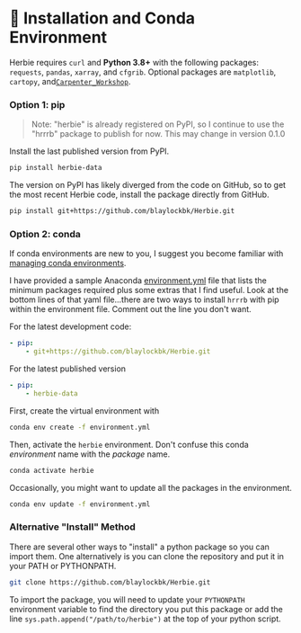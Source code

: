 # 🐍 Installation and Conda Environment

Herbie requires `curl` and **Python 3.8+** with the following packages: `requests`, `pandas`, `xarray`, and `cfgrib`. Optional packages are `matplotlib`, `cartopy`, and[`Carpenter_Workshop`](https://github.com/blaylockbk/Carpenter_Workshop).

### Option 1: pip

> Note: "herbie" is already registered on PyPI, so I continue to use the "hrrrb" package to publish for now. This may change in version 0.1.0

Install the last published version from PyPI.

```bash
pip install herbie-data
```

The version on PyPI has likely diverged from the code on GitHub, so to get the most recent Herbie code, install the package directly from GitHub.

```bash
pip install git+https://github.com/blaylockbk/Herbie.git
```

### Option 2: conda
If conda environments are new to you, I suggest you become familiar with [managing conda environments](https://docs.conda.io/projects/conda/en/latest/user-guide/tasks/manage-environments.html).

I have provided a sample Anaconda [environment.yml](https://github.com/blaylockbk/Herbie/blob/master/environment.yml) file that lists the minimum packages required plus some extras that I find useful. Look at the bottom lines of that yaml file...there are two ways to install `hrrrb` with pip within the environment file. Comment out the line you don't want.

For the latest development code:
```yaml
- pip:
    - git+https://github.com/blaylockbk/Herbie.git
```
For the latest published version
```yaml
- pip:
    - herbie-data
```

First, create the virtual environment with 

```bash
conda env create -f environment.yml
```

Then, activate the `herbie` environment. Don't confuse this conda _environment_ name with the _package_ name.

```bash
conda activate herbie
```

Occasionally, you might want to update all the packages in the environment.

```bash
conda env update -f environment.yml
```

### Alternative "Install" Method
There are several other ways to "install" a python package so you can import them. One alternatively is you can clone the repository and put it in your PATH or PYTHONPATH.

```bash
git clone https://github.com/blaylockbk/Herbie.git
```
To import the package, you will need to update your `PYTHONPATH` environment variable to find the directory you put this package or add the line `sys.path.append("/path/to/herbie")` at the top of your python script.

